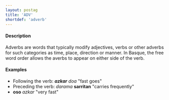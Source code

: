 ```yaml
---
layout: postag
title: 'ADV'
shortdef: 'adverb'
---
```


#### Description
Adverbs are words that typically modify adjectives, verbs or other adverbs for such categories as time, place, direction or manner. In Basque, the free word order allows the averbs to appear on either side of the verb.

#### Examples

* Following the verb: <b>_azkar_</b> _doa_  "fast goes"   
* Preceding the verb:  _darama_ <b>sarritan</b>  "carries frequently"
* <b>oso</b> _azkar_  "very fast"
<!-- Interlanguage links updated Út zář 29 20:22:56 CEST 2020 -->
